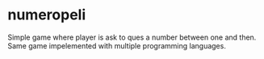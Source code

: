 numeropeli
==========

Simple game where player is ask to ques a number between one and then. Same game impelemented with multiple programming languages.
